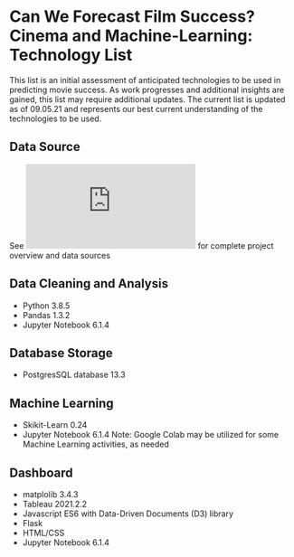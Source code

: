 # Can We Forecast Film Success? Cinema and Machine-Learning: Technology List

This list is an initial assessment of anticipated technologies to be used in predicting movie success. As work progresses and additional insights are gained, this list may require additional updates. The current list is updated as of 09.05.21 and represents our best current understanding of the technologies to be used.

## Data Source
See ![Cinema and Machine-Learning Overview ReadMe.md](https://github.com/amaloney3/mlenv_movie_success_predictor/blob/main/README.md) for complete project overview and data sources


## Data Cleaning and Analysis
- Python 3.8.5 
- Pandas 1.3.2
- Jupyter Notebook 6.1.4


## Database Storage
- PostgresSQL database 13.3


## Machine Learning
- Skikit-Learn 0.24
- Jupyter Notebook 6.1.4
Note: Google Colab may be utilized for some Machine Learning activities, as needed


## Dashboard
- matplolib 3.4.3
- Tableau 2021.2.2
- Javascript ES6 with Data-Driven Documents (D3) library
- Flask 
- HTML/CSS
- Jupyter Notebook 6.1.4


